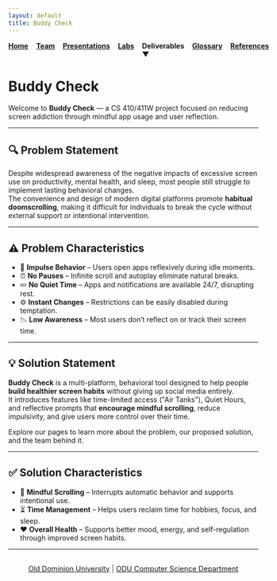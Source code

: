 ```yaml
---
layout: default
title: Buddy Check
---
```


<style>
.navbar {
  display: flex;
  gap: 1rem;
  font-weight: bold;
}

.dropdown {
  position: relative;
  display: inline-block;
}

.dropdown-content {
  display: none;
  position: absolute;
  background-color: white;
  min-width: 200px;
  box-shadow: 0 4px 6px rgba(0,0,0,0.15);
  z-index: 1;
}

.dropdown-content a {
  color: black;
  padding: 10px 14px;
  display: block;
  text-decoration: none;
}

.dropdown:hover .dropdown-content {
  display: block;
}
</style>

<div class="navbar">
  <a href="index.html">Home</a>
  <a href="team.html">Team</a>
  <a href="presentations.html">Presentations</a>
  <a href="labs.html">Labs</a>

  <div class="dropdown">
    <span style="cursor:pointer;">Deliverables ▼</span>
    <div class="dropdown-content">
      <a href="deliverables-overview.html">Overview</a>
      <a href="deliverables-process-flow.html">Process Flow</a>
      <a href="deliverables-mfcd.html">MFCD</a>
      <a href="deliverables-risk-matrix.html">Risk Matrix</a>
      <a href="deliverables-competition.html">Competition</a>
    </div>
  </div>
<div class="navbar">
  <a href="glossary.html">Glossary</a>
  <a href="references.html">References</a>
 </div>
</div>

# Buddy Check

Welcome to **Buddy Check** — a CS 410/411W project focused on reducing screen addiction through mindful app usage and user reflection.

---

## 🔍 Problem Statement

Despite widespread awareness of the negative impacts of excessive screen use on productivity, mental health, and sleep, most people still struggle to implement lasting behavioral changes.  
The convenience and design of modern digital platforms promote **habitual doomscrolling**, making it difficult for individuals to break the cycle without external support or intentional intervention.

---

## ⚠️ Problem Characteristics

- 🤯 **Impulse Behavior** – Users open apps reflexively during idle moments.
- ⏰ **No Pauses** – Infinite scroll and autoplay eliminate natural breaks.
- 💤 **No Quiet Time** – Apps and notifications are available 24/7, disrupting rest.
- ⚙️ **Instant Changes** – Restrictions can be easily disabled during temptation.
- 📉 **Low Awareness** – Most users don’t reflect on or track their screen time.

---


## 💡 Solution Statement

**Buddy Check** is a multi-platform, behavioral tool designed to help people **build healthier screen habits** without giving up social media entirely.  
It introduces features like time-limited access ("Air Tanks"), Quiet Hours, and reflective prompts that **encourage mindful scrolling**, reduce impulsivity, and give users more control over their time.

Explore our pages to learn more about the problem, our proposed solution, and the team behind it.

---

## ✅ Solution Characteristics

- 🧠 **Mindful Scrolling** – Interrupts automatic behavior and supports intentional use.
- ⏳ **Time Management** – Helps users reclaim time for hobbies, focus, and sleep.
- ❤️ **Overall Health** – Supports better mood, energy, and self-regulation through improved screen habits.


<hr />
<footer style="text-align: center; font-size: 0.9rem; padding: 1rem 0; color: #444;">
  <a href="https://www.odu.edu/" target="_blank">Old Dominion University</a> |
  <a href="https://www.odu.edu/computer-science" target="_blank">ODU Computer Science Department</a>
</footer>
